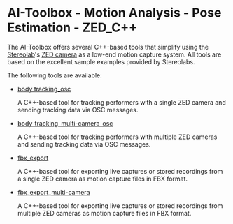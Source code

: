 # AI-Toolbox - Motion Analysis - Pose Estimation - ZED_C++

The AI-Toolbox offers several C++-based tools that simplify using the [Stereolab](https://www.stereolabs.com/en-ch)'s [ZED camera](https://www.stereolabs.com/en-ch/products/zed-2) as a low-end motion capture system.  All tools are based on the excellent sample examples provided by Stereolabs. 

The following tools are available:

- [body tracking_osc](body_tracking_osc)

  A C++-based tool for tracking performers with a single ZED camera and sending tracking data via OSC messages.

- [body_tracking_multi-camera_osc](body_tracking_multi-camera_osc)

  A C++-based tool for tracking performers with multiple ZED cameras and sending tracking data via OSC messages.

- [fbx_export](fbx_export)

  A C++-based tool for exporting live captures or stored recordings from a single ZED camera as motion capture files in FBX format.

- [fbx_export_multi-camera](fbx_export_multi-camera)

  A C++-based tool for exporting live captures or stored recordings from multiple ZED cameras as motion capture files in FBX format.

  
